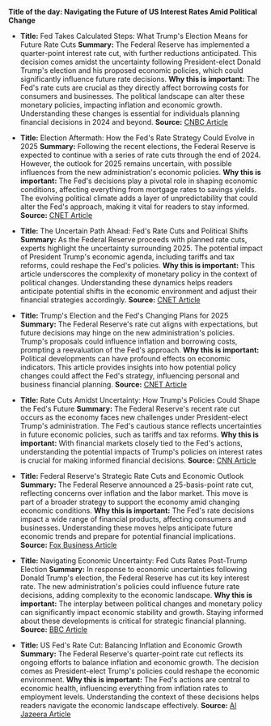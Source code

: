 **Title of the day: Navigating the Future of US Interest Rates Amid Political Change**

- **Title:** Fed Takes Calculated Steps: What Trump's Election Means for Future Rate Cuts
  **Summary:** The Federal Reserve has implemented a quarter-point interest rate cut, with further reductions anticipated. This decision comes amidst the uncertainty following President-elect Donald Trump's election and his proposed economic policies, which could significantly influence future rate decisions.
  **Why this is important:** The Fed's rate cuts are crucial as they directly affect borrowing costs for consumers and businesses. The political landscape can alter these monetary policies, impacting inflation and economic growth. Understanding these changes is essential for individuals planning financial decisions in 2024 and beyond.
  **Source:** [CNBC Article](https://www.cnbc.com/2024/11/07/fed-rate-decision-november-2024.html)

- **Title:** Election Aftermath: How the Fed's Rate Strategy Could Evolve in 2025
  **Summary:** Following the recent elections, the Federal Reserve is expected to continue with a series of rate cuts through the end of 2024. However, the outlook for 2025 remains uncertain, with possible influences from the new administration's economic policies.
  **Why this is important:** The Fed's decisions play a pivotal role in shaping economic conditions, affecting everything from mortgage rates to savings yields. The evolving political climate adds a layer of unpredictability that could alter the Fed's approach, making it vital for readers to stay informed.
  **Source:** [CNET Article](https://www.cnet.com/personal-finance/banking/first-fed-meeting-after-election-expect-a-rate-cut-but-whats-in-store-for-2025/)

- **Title:** The Uncertain Path Ahead: Fed's Rate Cuts and Political Shifts
  **Summary:** As the Federal Reserve proceeds with planned rate cuts, experts highlight the uncertainty surrounding 2025. The potential impact of President Trump's economic agenda, including tariffs and tax reforms, could reshape the Fed's policies.
  **Why this is important:** This article underscores the complexity of monetary policy in the context of political changes. Understanding these dynamics helps readers anticipate potential shifts in the economic environment and adjust their financial strategies accordingly.
  **Source:** [CNET Article](https://www.cnet.com/personal-finance/banking/why-this-weeks-fed-meeting-might-not-matter-as-much-as-next-years/)

- **Title:** Trump's Election and the Fed's Changing Plans for 2025
  **Summary:** The Federal Reserve's rate cut aligns with expectations, but future decisions may hinge on the new administration's policies. Trump's proposals could influence inflation and borrowing costs, prompting a reevaluation of the Fed's approach.
  **Why this is important:** Political developments can have profound effects on economic indicators. This article provides insights into how potential policy changes could affect the Fed's strategy, influencing personal and business financial planning.
  **Source:** [CNET Article](https://www.cnet.com/personal-finance/banking/fed-cuts-rates-as-expected-but-the-election-may-change-the-feds-course-next-year/)

- **Title:** Rate Cuts Amidst Uncertainty: How Trump's Policies Could Shape the Fed's Future
  **Summary:** The Federal Reserve's recent rate cut occurs as the economy faces new challenges under President-elect Trump's administration. The Fed's cautious stance reflects uncertainties in future economic policies, such as tariffs and tax reforms.
  **Why this is important:** With financial markets closely tied to the Fed's actions, understanding the potential impacts of Trump's policies on interest rates is crucial for making informed financial decisions.
  **Source:** [CNN Article](https://www.cnn.com/business/live-news/fed-meeting-november-11-07-24/index.html?Date=20241107&Profile=cnnbrk&utm_content=1731006175&utm_medium=social&utm_source=twitter)

- **Title:** Federal Reserve's Strategic Rate Cuts and Economic Outlook
  **Summary:** The Federal Reserve announced a 25-basis-point rate cut, reflecting concerns over inflation and the labor market. This move is part of a broader strategy to support the economy amid changing economic conditions.
  **Why this is important:** The Fed's rate decisions impact a wide range of financial products, affecting consumers and businesses. Understanding these moves helps anticipate future economic trends and prepare for potential financial implications.
  **Source:** [Fox Business Article](https://www.foxbusiness.com/economy/federal-reserve-interest-rate-decision-november-2024)

- **Title:** Navigating Economic Uncertainty: Fed Cuts Rates Post-Trump Election
  **Summary:** In response to economic uncertainties following Donald Trump's election, the Federal Reserve has cut its key interest rate. The new administration's policies could influence future rate decisions, adding complexity to the economic landscape.
  **Why this is important:** The interplay between political changes and monetary policy can significantly impact economic stability and growth. Staying informed about these developments is critical for strategic financial planning.
  **Source:** [BBC Article](https://www.bbc.com/news/articles/cn4v7vwgqj0o)

- **Title:** US Fed's Rate Cut: Balancing Inflation and Economic Growth
  **Summary:** The Federal Reserve's quarter-point rate cut reflects its ongoing efforts to balance inflation and economic growth. The decision comes as President-elect Trump's policies could reshape the economic environment.
  **Why this is important:** The Fed's actions are central to economic health, influencing everything from inflation rates to employment levels. Understanding the context of these decisions helps readers navigate the economic landscape effectively.
  **Source:** [Al Jazeera Article](https://www.aljazeera.com/economy/2024/11/7/us-fed-cuts-interest-rates-by-quarter-of-a-percentage-point?traffic_source=rss)
